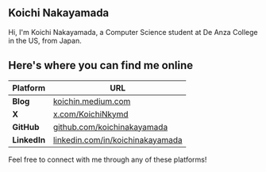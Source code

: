 <head>
<link rel="stylesheet" href="style.css">
</head>

<div class="container">

## Koichi Nakayamada

Hi, I'm Koichi Nakayamada, a Computer Science student at De Anza College in the US, from Japan.

## Here's where you can find me online

| Platform              | URL                                              |
|-----------------------|--------------------------------------------------------|
| **Blog**              | [koichin.medium.com](https://koichin.medium.com)        |
| **X** | [x.com/KoichiNkymd](https://x.com/KoichiNkymd)          |
| **GitHub**            | [github.com/koichinakayamada](https://github.com/koichinakayamada) |
| **LinkedIn**          | [linkedin.com/in/koichinakayamada](https://linkedin.com/in/koichinakayamada) |

Feel free to connect with me through any of these platforms!

</div>
